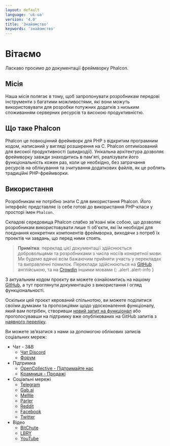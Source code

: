 ```yaml
---
layout: default
language: 'uk-ua'
version: '4.0'
title: 'Знайомство'
keywords: 'знайомство'
---
```


# Вітаємо

Ласкаво просимо до документації фреймворку Phalcon.

## Місія

Наша місія полягає в тому, щоб запропонувати розробникам передові інструменти з багатими можливостями, які вони можуть використовувати для розробки потужних додатків з низьким споживанням серверних ресурсів та високою продуктивністю.

## Що таке Phalcon

Phalcon це повноцінний фреймворк для PHP з відкритим програмним кодом, написаний у вигляді розширення на С. Phalcon оптимізований для високої продуктивності (швидкодії). Унікальна архітектура дозволяє фреймворку завжди знаходитись в пам'яті, реалізувати його функціональність кожен раз, коли це необхідно, без затрачання ресурсів на облікування та зчитування додаткових файлів, як це роблять традиційні PHP-фреймворки.

## Використання

Розробникам не потрібно знати С для використання Phalcon. Його інтерфейс представляє із себе готові до використання PHP-класи у просторі імен `Phalcon`.

Складові середовища Phalcon слабко зв'язані між собою, що дозволяє розробникам використовувати лише ті об'єкти, які їм необхідні для поєднання конкретних компонентів фреймворка, виходячи з потреб їх проектів чи завдань, що перед ними стоять.

> **Примітка**: переклад цієї документації здійснюється добровольцями та розробниками з числа носіїв конкретної мови. Ми будемо вдячні всім бажаючим прийняти участь у перекладах та виправленні помилок. Переклади здійснюються на [GitHub](https://github.com/phalcon/docs) англійською, та на [Crowdin](https://crowdin.com/project/phalcon-documentation) іншими мовами
{: .alert .alert-info }

З актуальним кодом проєкту ви можете ознайомитись на нашому [GitHub](https://github.com/phalcon/cphalcon), а тут проглянути документацію з використання і огляд функціональності.

Оскільки цей проєкт керований спільнотою, ви можете поділитися своїми думками та пропозиціями щодо удосконалення функціоналу, який вам потрібен, створивши [новий запит на функціонал](new-feature-request) або проголосувавши на підтримку вже опублікованих на GitHub запитів з [наявного переліку](new-feature-request-list).

Ви можете зв’язатися з нами за допомогою облікових записів соціальних мереж:

- Чат - З&В 
  - [Чат Discord](https://phalcon.io/discord)
  - [Форум](https://phalcon.link/forum)
- Підтримка 
  - [OpenCollective - Підтримайте нас](https://phalcon.io/fund)
  - [Крамниця - Продажі](https://phalcon.io/store)
- Соціальні мережі 
  - [Telegram](https://phalcon.io/telegram)
  - [Gab.ai](https://phalcon.io/gab)
  - [MeWe](https://phalcon.io/mewe)
  - [Parler](https://phalcon.io/parler)
  - [Reddit](https://phalcon.io/reddit)
  - [Facebook](https://phalcon.io/fb)
  - [Twitter](https://phalcon.io/t)
- Відео 
  - [BitChute](https://phalcon.io/bitchute)
  - [LBRY](https://phalcon.io/lbry)
  - [YouTube](https://phalcon.io/youtube)